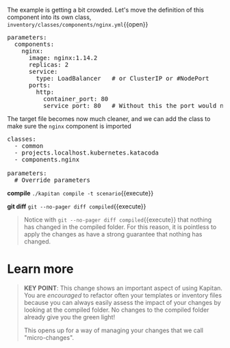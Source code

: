 The example is getting a bit crowded.
Let's move the definition of this component into its own class, `inventory/classes/components/nginx.yml`{{open}}

<pre class="file" data-filename="inventory/classes/components/nginx.yml" data-target="replace">
parameters:
  components:
    nginx:
      image: nginx:1.14.2
      replicas: 2
      service:
        type: LoadBalancer   # or ClusterIP or #NodePort
      ports:
        http:
          container_port: 80
          service_port: 80   # Without this the port would not be exposed
</pre>

The target file becomes now much cleaner, and we can add the class to make sure the `nginx` component is imported
<pre class="file" data-filename="inventory/targets/scenario.yml" data-target="replace">
classes:
  - common
  - projects.localhost.kubernetes.katacoda
  - components.nginx

parameters:
  # Override parameters
</pre>

**compile** `./kapitan compile -t scenario`{{execute}}


**git diff** `git --no-pager diff compiled`{{execute}}
> Notice with `git --no-pager diff compiled`{{execute}} that nothing has changed in the compiled folder.
> For this reason, it is pointless to apply the changes as have a strong guarantee that nothing has changed.

# Learn more
> **KEY POINT**: This change shows an important aspect of using Kapitan. You are *encouraged* to refactor often your templates or inventory files because you can always easily assess the impact of your changes by looking at the compiled folder. No changes to the compiled folder already give you the green light!
> 
> This opens up for a way of managing your changes that we call "micro-changes".